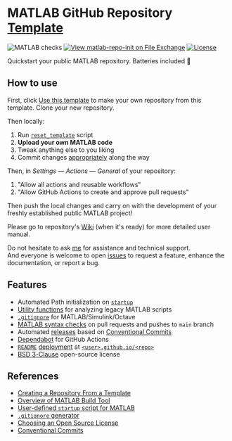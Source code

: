 # MATLAB GitHub Repository [Template](https://github.com/djmaxus/matlab-repo-init)

![MATLAB checks](../../actions/workflows/matlab-ci.yml/badge.svg)
[![View matlab-repo-init on File Exchange](https://www.mathworks.com/matlabcentral/images/matlab-file-exchange.svg)](https://uk.mathworks.com/matlabcentral/fileexchange/171364-matlab-repo-init)
[![License](https://img.shields.io/badge/License-BSD_3--Clause-blue.svg)](https://opensource.org/licenses/BSD-3-Clause)

Quickstart your public MATLAB repository. Batteries included 🔋

## How to use

First, click [Use this template][github-use-template]
to make your own repository from this template.
Clone your new repository.

Then locally:

1. Run [`reset_template`](./reset_template.m) script
2. **Upload your own MATLAB code**
3. Tweak anything else to you liking
4. Commit changes [appropriately][conventional-commits] along the way

Then, in _Settings — Actions — General_ of your repository:

1. "Allow all actions and reusable workflows"
2. "Allow GitHub Actions to create and approve pull requests"

Then push the local changes and carry on with the development
of your freshly established public MATLAB project!

Please go to repository's [Wiki][wiki] (when it's ready)
for more detailed user manual.

Do not hesitate to ask [me](https://djmaxus.github.io/)
for assistance and technical support.\
And everyone is welcome to open
[issues](https://github.com/djmaxus/matlab-repo-init/issues)
to request a feature, enhance the documentation, or report a bug.

## Features

- Automated Path initialization on [`startup`](startup.m)
- [Utility functions](util/) for analyzing legacy MATLAB scripts
- [`.gitignore`](.gitignore) for MATLAB/Simulink/Octave
- [MATLAB syntax checks](.github/workflows/matlab-ci.yml)
on pull requests and pushes to `main` branch
- Automated [releases](.github/workflows/release-please.yml)
based on [Conventional Commits](.github/workflows/commitlint.yml)
- [Dependabot](.github/dependabot.yml) for GitHub Actions
- [`README`](README.md) [deployment](.github/workflows/webpage.yml) at [`<user>.github.io/<repo>`](https://djmaxus.github.io/matlab-repo-init)
- [BSD 3-Clause](LICENSE) open-source license

## References

- [Creating a Repository From a Template](https://docs.github.com/en/repositories/creating-and-managing-repositories/creating-a-repository-from-a-template)
- [Overview of MATLAB Build Tool](https://mathworks.com/help/matlab/matlab_prog/overview-of-matlab-build-tool.html)
- [User-defined `startup` script for MATLAB](https://mathworks.com/help/matlab/ref/startup.html)
- [`.gitignore` generator](https://gitignore.io)
- [Choosing an Open Source License](https://choosealicense.com/)
- [Conventional Commits][conventional-commits]

[github-use-template]: https://github.com/new?template_name=matlab-repo-init&template_owner=djmaxus
[conventional-commits]: https://www.conventionalcommits.org
[wiki]: https://github.com/djmaxus/matlab-repo-init/wiki
